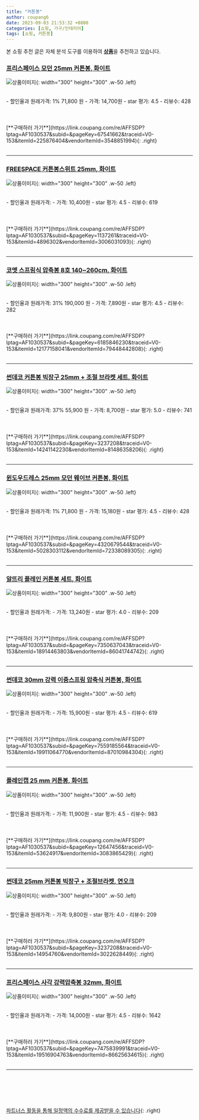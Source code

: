 ```yaml
---
title: "커튼봉"
author: coupang6
date: 2023-09-03 21:53:32 +0800
categories: [쇼핑, 가구/인테리어]
tags: [쇼핑, 커튼봉]
---
```


본 쇼핑 추천 글은 자체 분석 도구를 이용하여 [**상품**](https://link.coupang.com/a/bao1ui)을 추천하고 있습니다.

### [프리스페이스 모던 25mm 커튼봉, 화이트](https://link.coupang.com/re/AFFSDP?lptag=AF1030537&subid=&pageKey=67541662&traceid=V0-153&itemId=225876404&vendorItemId=3548851994)

![상품이미지](https://thumbnail9.coupangcdn.com/thumbnails/remote/230x230ex/image/retail/images/2414584850165583-add51588-e54b-4fd6-b577-75903824a48e.jpg){: width="300" height="300" .w-50 .left}


<br>
- 할인율과 원래가격: 1%  71,800   원
- 가격: 14,700원
- star 평가: 4.5
- 리뷰수: 428
<br>
<br>
<br>
<br>
[**구매하러 가기**](https://link.coupang.com/re/AFFSDP?lptag=AF1030537&subid=&pageKey=67541662&traceid=V0-153&itemId=225876404&vendorItemId=3548851994){: .right}
<br>
<br>

---

### [FREESPACE 커튼봉스위트 25mm, 화이트](https://link.coupang.com/re/AFFSDP?lptag=AF1030537&subid=&pageKey=1137261&traceid=V0-153&itemId=4896302&vendorItemId=3006031093)

![상품이미지](https://thumbnail6.coupangcdn.com/thumbnails/remote/230x230ex/image/product/image/vendoritem/2019/07/15/3006031093/9844099f-ee09-419d-a655-8204bea13ade.jpg){: width="300" height="300" .w-50 .left}


<br>
- 할인율과 원래가격: 
- 가격: 10,400원
- star 평가: 4.5
- 리뷰수: 619
<br>
<br>
<br>
<br>
[**구매하러 가기**](https://link.coupang.com/re/AFFSDP?lptag=AF1030537&subid=&pageKey=1137261&traceid=V0-153&itemId=4896302&vendorItemId=3006031093){: .right}
<br>
<br>

---

### [코멧 스프링식 압축봉 8호 140~260cm, 화이트](https://link.coupang.com/re/AFFSDP?lptag=AF1030537&subid=&pageKey=6185846230&traceid=V0-153&itemId=12177158041&vendorItemId=79448442808)

![상품이미지](https://thumbnail7.coupangcdn.com/thumbnails/remote/230x230ex/image/retail/images/2440090067847719-94770032-c3ad-4450-bf14-7a83184837a8.jpg){: width="300" height="300" .w-50 .left}


<br>
- 할인율과 원래가격: 31%  190,000   원
- 가격: 7,890원
- star 평가: 4.5
- 리뷰수: 282
<br>
<br>
<br>
<br>
[**구매하러 가기**](https://link.coupang.com/re/AFFSDP?lptag=AF1030537&subid=&pageKey=6185846230&traceid=V0-153&itemId=12177158041&vendorItemId=79448442808){: .right}
<br>
<br>

---

### [썬데코 커튼봉 빅장구 25mm + 조절 브라켓 세트, 화이트](https://link.coupang.com/re/AFFSDP?lptag=AF1030537&subid=&pageKey=3237208&traceid=V0-153&itemId=14241142230&vendorItemId=81486358206)

![상품이미지](https://thumbnail9.coupangcdn.com/thumbnails/remote/230x230ex/image/retail/images/641931903149131-eb007714-fce0-4dc7-9b72-864bb21cbb33.png){: width="300" height="300" .w-50 .left}


<br>
- 할인율과 원래가격: 37%  55,900   원
- 가격: 8,700원
- star 평가: 5.0
- 리뷰수: 741
<br>
<br>
<br>
<br>
[**구매하러 가기**](https://link.coupang.com/re/AFFSDP?lptag=AF1030537&subid=&pageKey=3237208&traceid=V0-153&itemId=14241142230&vendorItemId=81486358206){: .right}
<br>
<br>

---

### [윈도우드레스 25mm 모던 웨이브 커튼봉, 화이트](https://link.coupang.com/re/AFFSDP?lptag=AF1030537&subid=&pageKey=4320679544&traceid=V0-153&itemId=5028303112&vendorItemId=72338089305)

![상품이미지](https://thumbnail9.coupangcdn.com/thumbnails/remote/230x230ex/image/retail/images/2020/11/12/9/5/ea00fb4d-35ef-4a88-91e3-82d634de57c9.jpg){: width="300" height="300" .w-50 .left}


<br>
- 할인율과 원래가격: 1%  71,800   원
- 가격: 15,180원
- star 평가: 4.5
- 리뷰수: 428
<br>
<br>
<br>
<br>
[**구매하러 가기**](https://link.coupang.com/re/AFFSDP?lptag=AF1030537&subid=&pageKey=4320679544&traceid=V0-153&itemId=5028303112&vendorItemId=72338089305){: .right}
<br>
<br>

---

### [알뜨리 플레인 커튼봉 세트, 화이트](https://link.coupang.com/re/AFFSDP?lptag=AF1030537&subid=&pageKey=7350637043&traceid=V0-153&itemId=18914463803&vendorItemId=86041744742)

![상품이미지](https://thumbnail9.coupangcdn.com/thumbnails/remote/230x230ex/image/retail/images/2023/05/22/10/1/a46a6db4-9b1f-4569-b95f-c7beb5195110.jpg){: width="300" height="300" .w-50 .left}


<br>
- 할인율과 원래가격: 
- 가격: 13,240원
- star 평가: 4.0
- 리뷰수: 209
<br>
<br>
<br>
<br>
[**구매하러 가기**](https://link.coupang.com/re/AFFSDP?lptag=AF1030537&subid=&pageKey=7350637043&traceid=V0-153&itemId=18914463803&vendorItemId=86041744742){: .right}
<br>
<br>

---

### [썬데코 30mm 강력 이중스프링 압축식 커튼봉, 화이트](https://link.coupang.com/re/AFFSDP?lptag=AF1030537&subid=&pageKey=7559185564&traceid=V0-153&itemId=19911064770&vendorItemId=87010984304)

![상품이미지](https://thumbnail10.coupangcdn.com/thumbnails/remote/230x230ex/image/retail/images/2023/08/28/18/9/891a571a-8e29-4c4f-98f6-201ca11e6398.jpg){: width="300" height="300" .w-50 .left}


<br>
- 할인율과 원래가격: 
- 가격: 15,900원
- star 평가: 4.5
- 리뷰수: 619
<br>
<br>
<br>
<br>
[**구매하러 가기**](https://link.coupang.com/re/AFFSDP?lptag=AF1030537&subid=&pageKey=7559185564&traceid=V0-153&itemId=19911064770&vendorItemId=87010984304){: .right}
<br>
<br>

---

### [플레인캡 25 mm 커튼봉, 화이트](https://link.coupang.com/re/AFFSDP?lptag=AF1030537&subid=&pageKey=12647456&traceid=V0-153&itemId=53624917&vendorItemId=3083865429)

![상품이미지](https://thumbnail10.coupangcdn.com/thumbnails/remote/230x230ex/image/retail/images/2017/01/04/9/7/6e8e98d6-160d-4173-8bab-f941fc81c13f.jpg){: width="300" height="300" .w-50 .left}


<br>
- 할인율과 원래가격: 
- 가격: 11,900원
- star 평가: 4.5
- 리뷰수: 983
<br>
<br>
<br>
<br>
[**구매하러 가기**](https://link.coupang.com/re/AFFSDP?lptag=AF1030537&subid=&pageKey=12647456&traceid=V0-153&itemId=53624917&vendorItemId=3083865429){: .right}
<br>
<br>

---

### [썬데코 25mm 커튼봉 빅장구 + 조절브라켓, 연오크](https://link.coupang.com/re/AFFSDP?lptag=AF1030537&subid=&pageKey=3237208&traceid=V0-153&itemId=14954760&vendorItemId=3022628449)

![상품이미지](https://thumbnail6.coupangcdn.com/thumbnails/remote/230x230ex/image/retail/images/4433781828359455-5ade1979-239d-44bd-801d-e3189f097bac.jpg){: width="300" height="300" .w-50 .left}


<br>
- 할인율과 원래가격: 
- 가격: 9,800원
- star 평가: 4.0
- 리뷰수: 209
<br>
<br>
<br>
<br>
[**구매하러 가기**](https://link.coupang.com/re/AFFSDP?lptag=AF1030537&subid=&pageKey=3237208&traceid=V0-153&itemId=14954760&vendorItemId=3022628449){: .right}
<br>
<br>

---

### [프리스페이스 사각 강력압축봉 32mm, 화이트](https://link.coupang.com/re/AFFSDP?lptag=AF1030537&subid=&pageKey=7475839991&traceid=V0-153&itemId=19516904763&vendorItemId=86625634615)

![상품이미지](https://thumbnail10.coupangcdn.com/thumbnails/remote/230x230ex/image/rs_quotation_api/bo2m9upj/b4b9d8b318624abb8981e68e01ef0aee.jpg){: width="300" height="300" .w-50 .left}


<br>
- 할인율과 원래가격: 
- 가격: 14,000원
- star 평가: 4.5
- 리뷰수: 1642
<br>
<br>
<br>
<br>
[**구매하러 가기**](https://link.coupang.com/re/AFFSDP?lptag=AF1030537&subid=&pageKey=7475839991&traceid=V0-153&itemId=19516904763&vendorItemId=86625634615){: .right}
<br>
<br>

---
<br><br><br><br><br> [파트너스 활동을 통해 일정액의 수수료를 제공받을 수 있습니다](https://link.coupang.com/a/bao1ui){: .right}